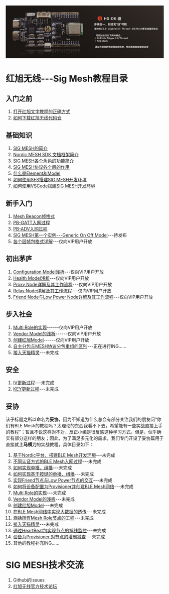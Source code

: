 <!--
 * @Description: The index of HX Mesh Tutorials
 * @Author: Helon CHEN
 * @Date: 2019-07-27 18:02:49
 * @LastEditTime: 2020-06-07 16:41:19
 * @LastEditors: Please set LastEditors
 -->
[![](./Material%20library/HX_DK_LOGO_Brochure.png)](https://shop166249478.taobao.com/?spm=2013.1.1000126.2.83541257ISvzi3)

# 红旭无线---Sig Mesh教程目录
## 入门之前
1. [打开红旭文字教程的正确方式](./入门之前/打开红旭文字教程的正确方式.md)
2. [如何下载红旭无线代码仓](./入门之前/如何下载红旭无线代码仓.md)
## 基础知识
1. [SIG MESH的简介](./%E5%9F%BA%E7%A1%80%E7%9F%A5%E8%AF%86/SIG%20MESH%E7%AE%80%E4%BB%8B.md)
2. [Nordic MESH SDK 文档框架简介](./%E5%9F%BA%E7%A1%80%E7%9F%A5%E8%AF%86/Nordic%20MESH%20SDK%20%E6%96%87%E6%A1%A3%E6%A1%86%E6%9E%B6%E7%AE%80%E4%BB%8B.md)
3. [SIG MESH各个角色的功能简介](./%E5%9F%BA%E7%A1%80%E7%9F%A5%E8%AF%86/SIG%20MESH%E5%90%84%E4%B8%AA%E8%A7%92%E8%89%B2%E7%9A%84%E5%8A%9F%E8%83%BD%E7%AE%80%E4%BB%8B.md)
4. [SIG MESH协议各个层的作用](./%E5%9F%BA%E7%A1%80%E7%9F%A5%E8%AF%86/SIG%20MESH%E5%8D%8F%E8%AE%AE%E5%90%84%E4%B8%AA%E5%B1%82%E7%9A%84%E4%BD%9C%E7%94%A8.md)
5. [什么是Element和Model](./%E5%9F%BA%E7%A1%80%E7%9F%A5%E8%AF%86/%E4%BB%80%E4%B9%88%E6%98%AFElement%E5%92%8CModel.md)
6. [如何使用SES搭建SIG MESH开发环境](./%E5%9F%BA%E7%A1%80%E7%9F%A5%E8%AF%86/%E5%A6%82%E4%BD%95%E4%BD%BF%E7%94%A8SES%E6%90%AD%E5%BB%BASIG%20MESH%E5%BC%80%E5%8F%91%E7%8E%AF%E5%A2%83.md)
7. [如何使用VSCode搭建SIG MESH开发环境](./%E5%9F%BA%E7%A1%80%E7%9F%A5%E8%AF%86/%E5%A6%82%E4%BD%95%E4%BD%BF%E7%94%A8VSCode%E6%90%AD%E5%BB%BASIG%20MESH%E5%BC%80%E5%8F%91%E7%8E%AF%E5%A2%83.md)

## 新手入门
1. [Mesh Beacon帧格式](./%E6%96%B0%E6%89%8B%E5%85%A5%E9%97%A8/Mesh%20Beacon%E5%B8%A7%E6%A0%BC%E5%BC%8F.md)
1. [PB-GATT入网过程](./%E6%96%B0%E6%89%8B%E5%85%A5%E9%97%A8/PB-GATT%E5%85%A5%E7%BD%91%E8%BF%87%E7%A8%8B.md)
1. [PB-ADV入网过程](./%E6%96%B0%E6%89%8B%E5%85%A5%E9%97%A8/PB-ADV%E5%85%A5%E7%BD%91%E8%BF%87%E7%A8%8B.md)
1. [SIG MESH第一个实例---Generic On Off Model]()---待发布
1. [各个层帧包格式详解]()---仅向VIP用户开放

## 初出茅庐
1. [Configuration Model浅析]()---仅向VIP用户开放
1. [Health Model浅析]()---仅向VIP用户开放
1. [Proxy Node详解及其工作流程]()---仅向VIP用户开放
1. [Relay Node详解及其工作流程]()---仅向VIP用户开放
1. [Friend Node与Low Power Node详解及其工作流程]()---仅向VIP用户开放

## 步入社会
1. [Multi Role的实现]()------仅向VIP用户开放
1. [Vendor Model的浅析]()------仅向VIP用户开放
1. [创建红旭Model]()------仅向VIP用户开放
1. [自主分包与MESH协议分包重组的区别]()---正在进行ING……
1. [接入天猫精灵]()---未完成

## 安全
1. [IV更新过程]()---未完成
1. [KEY更新过程]()---未完成

## 妥协
该子标题之所以命名为**妥协**，因为不知道为什么总会有部分关注我们的朋友问“你们有BLE Mesh的教程吗？太理论的东西我看不下去，希望能有一些实战直接上手的教程”；暂且不说这样对不对，反正小编是很反感这种学习方式。但是，似乎确实有部分这样的朋友；因此，为了满足多元化的需求，我们专门开设了妥协篇用于直接就**上马横刀**的实战教程，具体目录如下：
1. [基于Nordic平台，搭建BLE Mesh开发环境]()---未完成
2. [不同认证方式的BLE Mesh入网过程]()---未完成
3. [如何实现单播、组播]()---未完成
4. [如何实现基于按键的单播、组播]()---未完成
5. [实现Friend节点与Low Power节点的交互]()---未完成
6. [如何将设备配置为Provisioner并创建BLE Mesh网络]()---未完成
7. [Multi Role的实现]()---未完成
8. [Vendor Model的浅析]()---未完成
9. [创建红旭Model]()---未完成
10. [在BLE Mesh网络中实现大数据的透传]()---未完成
11. [涵括所有Mesh Role节点的工程]()---未完成
12. [接入天猫精灵]()---未完成
13. [通过HeartBeat包实现节点的掉线监控]()---未完成
14. [设备为Provisioner,对节点的增删减查]()---未完成
15. 其他的教程补充ING……

# SIG MESH技术交流
1. Github的Issues
2. [红旭无线官方技术论坛](http://bbs.wireless-tech.cn/)
